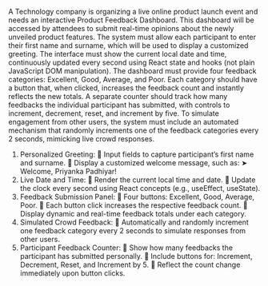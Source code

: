 A Technology company is organizing a live online product launch event and needs an interactive Product Feedback Dashboard. This dashboard will be accessed by attendees to submit real-time opinions about the newly unveiled product features. The system must allow each participant to enter their first name and surname, which will be used to display a customized greeting. The interface must show the current local date and time, continuously updated every second using React state and hooks (not plain JavaScript DOM manipulation). The dashboard must provide four feedback categories: Excellent, Good, Average, and Poor. Each category should have a button that, when clicked, increases the feedback count and instantly reflects the new totals. A separate counter should track how many feedbacks the individual participant has submitted, with controls to increment, decrement, reset, and increment by five. To simulate engagement from other users, the system must include an automated mechanism that randomly increments one of the feedback categories every 2 seconds, mimicking live crowd responses.
1. Personalized Greeting:
 Input fields to capture participant’s first name and surname.
 Display a customized welcome message, such as: ➤ Welcome, Priyanka Padhiyar!
2. Live Date and Time:
 Render the current local time and date.
 Update the clock every second using React concepts (e.g., useEffect, useState).
3. Feedback Submission Panel:
 Four buttons: Excellent, Good, Average, Poor.
 Each button click increases the respective feedback count.
 Display dynamic and real-time feedback totals under each category.
4. Simulated Crowd Feedback:
 Automatically and randomly increment one feedback category every 2 seconds to simulate responses from other users.
5. Participant Feedback Counter:
 Show how many feedbacks the participant has submitted personally.
 Include buttons for: Increment, Decrement, Reset, and Increment by 5.
 Reflect the count change immediately upon button clicks.
